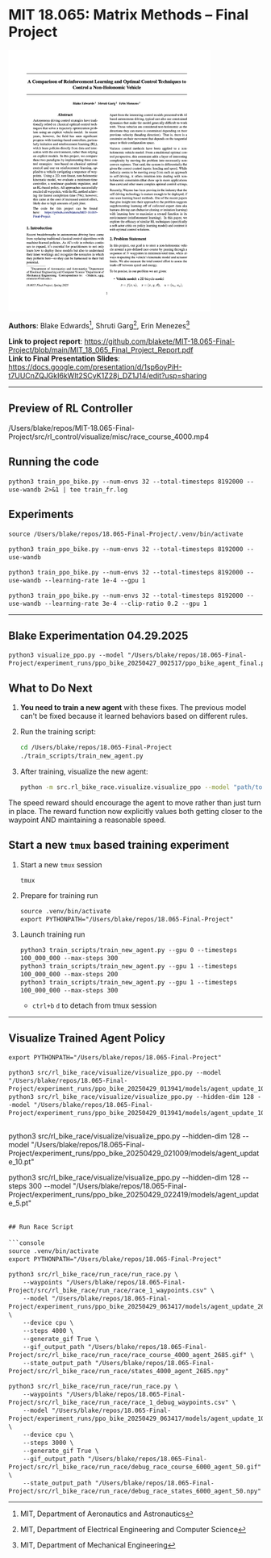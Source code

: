 # MIT 18.065: Matrix Methods – Final Project

<div>
  <a href="https://github.com/blakete/MIT-18.065-Final-Project/blob/main/MIT_18_065_Final_Project_Report.pdf">
    <img src="assets/project-report-first-page-screenshot.png" alt="Report Front Page" style="min-width: 200px; max-width: 400px;">
  </a>
</div>

**Authors**: Blake Edwards[^1], Shruti Garg[^2], Erin Menezes[^3]

[^1]: MIT, Department of Aeronautics and Astronautics
[^2]: MIT, Department of Electrical Engineering and Computer Science
[^3]: MIT, Department of Mechanical Engineering

**Link to project report**: https://github.com/blakete/MIT-18.065-Final-Project/blob/main/MIT_18_065_Final_Project_Report.pdf <br>
**Link to Final Presentation Slides**: https://docs.google.com/presentation/d/1sp6oyPiH-t7UUCnZQJGkI6kWlt2SCyK1Z28j_DZ1J14/edit?usp=sharing

---

## Preview of RL Controller

/Users/blake/repos/MIT-18.065-Final-Project/src/rl_control/visualize/misc/race_course_4000.mp4

## Running the code

```console
python3 train_ppo_bike.py --num-envs 32 --total-timesteps 8192000 --use-wandb 2>&1 | tee train_fr.log
```

## Experiments

```console
source /Users/blake/repos/18.065-Final-Project/.venv/bin/activate
```

```console
python3 train_ppo_bike.py --num-envs 32 --total-timesteps 8192000 --use-wandb 
```

```console
python3 train_ppo_bike.py --num-envs 32 --total-timesteps 8192000 --use-wandb --learning-rate 1e-4 --gpu 1
```

```
python3 train_ppo_bike.py --num-envs 32 --total-timesteps 8192000 --use-wandb --learning-rate 3e-4 --clip-ratio 0.2 --gpu 1
```

---

## Blake Experimentation 04.29.2025

```console
python3 visualize_ppo.py --model "/Users/blake/repos/18.065-Final-Project/experiment_runs/ppo_bike_20250427_002517/ppo_bike_agent_final.pt"
```

## What to Do Next

1. **You need to train a new agent** with these fixes. The previous model can't be fixed because it learned behaviors based on different rules.

2. Run the training script:
   ```bash
   cd /Users/blake/repos/18.065-Final-Project
   ./train_scripts/train_new_agent.py
   ```

3. After training, visualize the new agent:
   ```bash
   python -m src.rl_bike_race.visualize.visualize_ppo --model "path/to/new/model/ppo_bike_agent_final.pt"
   ```

The speed reward should encourage the agent to move rather than just turn in place. The reward function now explicitly values both getting closer to the waypoint AND maintaining a reasonable speed.

## Start a new `tmux` based training experiment

1. Start a new `tmux` session

    ```console
    tmux
    ```

2. Prepare for training run

    ```console
    source .venv/bin/activate
    export PYTHONPATH="/Users/blake/repos/18.065-Final-Project"
    ```

3. Launch training run

    ```console
    python3 train_scripts/train_new_agent.py --gpu 0 --timesteps 100_000_000 --max-steps 300
    python3 train_scripts/train_new_agent.py --gpu 1 --timesteps 100_000_000 --max-steps 200
    python3 train_scripts/train_new_agent.py --gpu 1 --timesteps 100_000_000 --max-steps 300
    ```

    * `ctrl+b` `d` to detach from tmux session


---

## Visualize Trained Agent Policy

```console
export PYTHONPATH="/Users/blake/repos/18.065-Final-Project"
```

```console
python3 src/rl_bike_race/visualize/visualize_ppo.py --model "/Users/blake/repos/18.065-Final-Project/experiment_runs/ppo_bike_20250429_013941/models/agent_update_10.pt"
python3 src/rl_bike_race/visualize/visualize_ppo.py --hidden-dim 128 --model "/Users/blake/repos/18.065-Final-Project/experiment_runs/ppo_bike_20250429_013941/models/agent_update_10.pt"


```


python3 src/rl_bike_race/visualize/visualize_ppo.py --hidden-dim 128 --model "/Users/blake/repos/18.065-Final-Project/experiment_runs/ppo_bike_20250429_021009/models/agent_update_10.pt"

python3 src/rl_bike_race/visualize/visualize_ppo.py --hidden-dim 128 --steps 300 --model "/Users/blake/repos/18.065-Final-Project/experiment_runs/ppo_bike_20250429_022419/models/agent_update_5.pt"

```

## Run Race Script

```console
source .venv/bin/activate
export PYTHONPATH="/Users/blake/repos/18.065-Final-Project"
```

```console
python3 src/rl_bike_race/run_race/run_race.py \
    --waypoints "/Users/blake/repos/18.065-Final-Project/src/rl_bike_race/run_race/race_1_waypoints.csv" \
    --model "/Users/blake/repos/18.065-Final-Project/experiment_runs/ppo_bike_20250429_063417/models/agent_update_2685.pt" \
    --device cpu \
    --steps 4000 \
    --generate_gif True \
    --gif_output_path "/Users/blake/repos/18.065-Final-Project/src/rl_bike_race/run_race/race_course_4000_agent_2685.gif" \
    --state_output_path "/Users/blake/repos/18.065-Final-Project/src/rl_bike_race/run_race/states_4000_agent_2685.npy"
```

```console
python3 src/rl_bike_race/run_race/run_race.py \
    --waypoints "/Users/blake/repos/18.065-Final-Project/src/rl_bike_race/run_race/race_1_debug_waypoints.csv" \
    --model "/Users/blake/repos/18.065-Final-Project/experiment_runs/ppo_bike_20250429_063417/models/agent_update_100.pt" \
    --device cpu \
    --steps 3000 \
    --generate_gif True \
    --gif_output_path "/Users/blake/repos/18.065-Final-Project/src/rl_bike_race/run_race/debug_race_course_6000_agent_50.gif" \
    --state_output_path "/Users/blake/repos/18.065-Final-Project/src/rl_bike_race/run_race/debug_race_states_6000_agent_50.npy"
```

